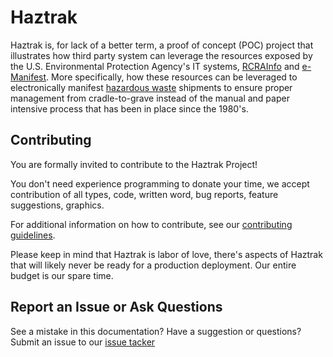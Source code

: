 # Haztrak

Haztrak is, for lack of a better term, a proof of concept (POC) project that
illustrates how third party system can leverage the resources exposed by the
U.S. Environmental Protection Agency's IT systems, [RCRAInfo](https://rcrainfo.epa.gov)
and [e-Manifest](https://github.com/USEPA/e-manifest). More specifically, how
these resources can be leveraged to electronically manifest
[hazardous waste](https://www.epa.gov/hw) shipments to ensure proper management
from cradle-to-grave instead of the manual and paper intensive process that has
been in place since the 1980's.

## Contributing

You are formally invited to contribute to the Haztrak Project!

You don't need experience programming to donate your time,
we accept contribution of all types, code, written word, bug reports, feature suggestions,
graphics.

For additional information on how to contribute, see our
[contributing guidelines](./development/contributing.md).

Please keep in mind that Haztrak is labor of love, there's aspects of Haztrak that will
likely never be ready for a production deployment. Our entire budget is our spare time.

## Report an Issue or Ask Questions

See a mistake in this documentation? Have a suggestion or questions? Submit
an issue to our [issue tacker](https://github.com/USEPA/haztrak/issues/new/choose)
